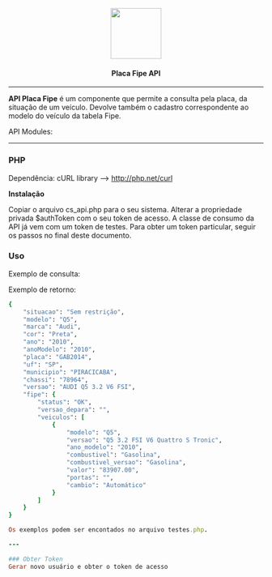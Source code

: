 <p align="center">
  <img width="100px" src="http://www.check-storage.com/Icon_v3.png"><br/>
  <h4 align="center">Placa Fipe API</h2>
</p>

---

**API Placa Fipe** é um componente que permite a consulta pela placa, da situação de um veículo. Devolve também o cadastro correspondente ao modelo do veículo da tabela Fipe.

API Modules:

---

### PHP
Dependência: cURL library --> http://php.net/curl

**Instalação**

Copiar o arquivo cs_api.php para o seu sistema.
Alterar a propriedade privada $authToken com o seu token de acesso. A classe de consumo da API já vem com um token de testes. Para obter um token particular, seguir os passos no final deste documento.

### Uso

Exemplo de consulta:


Exemplo de retorno:
```ruby
{
    "situacao": "Sem restrição",
    "modelo": "Q5",
    "marca": "Audi",
    "cor": "Preta",
    "ano": "2010",
    "anoModelo": "2010",
    "placa": "GAB2014",
    "uf": "SP",
    "municipio": "PIRACICABA",
    "chassi": "78964",
    "versao": "AUDI Q5 3.2 V6 FSI",
    "fipe": {
        "status": "OK",
        "versao_depara": "",
        "veiculos": [
            {
                "modelo": "Q5",
                "versao": "Q5 3.2 FSI V6 Quattro S Tronic",
                "ano_modelo": "2010",
                "combustivel": "Gasolina",
                "combustivel_versao": "Gasolina",
                "valor": "83907.00",
                "portas": "",
                "cambio": "Automático"
            }
        ]
    }
}

Os exemplos podem ser encontados no arquivo testes.php. 

---

### Obter Token
Gerar novo usuário e obter o token de acesso

